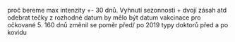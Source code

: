 proč bereme max intenzity +- 30 dnů. Vyhnutí sezonnosti + dvojí zásah atd
odebrat tečky z
rozhodné datum by mělo být datum vakcinace pro očkované
5. 
160 dnů
změnil se poměr před/ po 2019 typy doktorů před a po kovidu